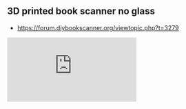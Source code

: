## 3D printed book scanner no glass
* https://forum.diybookscanner.org/viewtopic.php?t=3279

![](https://forum.diybookscanner.org/download/file.php?id=5149&t=1)
